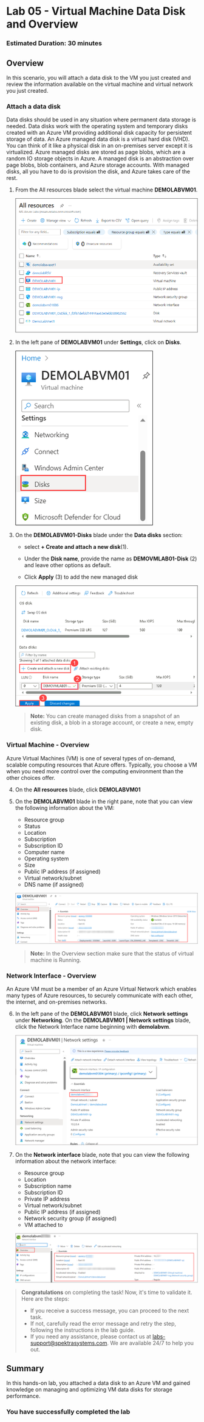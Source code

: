 ﻿# Lab 05 - Virtual Machine Data Disk and Overview

### Estimated Duration: 30 minutes

## Overview

In this scenario, you will attach a data disk to the VM you just created and review the information available on the virtual machine and virtual network you just created. 

### Attach a data disk

Data disks should be used in any situation where permanent data storage is needed. Data disks work with the operating system and temporary disks created with an Azure VM providing additional disk capacity for persistent storage of data. An Azure managed data disk is a virtual hard disk (VHD). You can think of it like a physical disk in an on-premises server except it is virtualized. Azure managed disks are stored as page blobs, which are a random IO storage objects in Azure. A managed disk is an abstraction over page blobs, blob containers, and Azure storage accounts. With managed disks, all you have to do is provision the disk, and Azure takes care of the rest. 

1. From the All resources blade select the virtual machine **DEMOLABVM01**.

    ![All services virtual machine settings](images/Allres.png)

2. In the left pane of **DEMOLABVM01** under **Settings**, click on **Disks**.

   ![All services virtual machine settings](images/VMC-E5-S2.png)

3. On the **DEMOLABVM01-Disks** blade under the **Data disks** section:
 
    - select **+ Create and attach a new disk**(1).

    - Under the **Disk name**, provide the name as <strong><copy>**DEMOVMLAB01-Disk**</copy></strong> (2) and leave other options as default.
    
    - Click **Apply** (3) to add the new managed disk

   ![Attach disk to virtual machine](images/S5-St3.1.png)

    > **Note:** You can create managed disks from a snapshot of an existing disk, a blob in a storage account, or create a new, empty disk.

### Virtual Machine - Overview

Azure Virtual Machines (VM) is one of several types of on-demand, scalable computing resources that Azure offers. Typically, you choose a VM when you need more control over the computing environment than the other choices offer.

4. On the **All resources** blade, click **DEMOLABVM01**

5. On the **DEMOLABVM01** blade in the right pane, note that you can view the following information about the VM:

    - Resource group
    - Status
    - Location
    - Subscription
    - Subscription ID
    - Computer name
    - Operating system
    - Size
    - Public IP address (if assigned)
    - Virtual network/subnet
    - DNS name (if assigned)

    ![Virtual machine Overview](images/VMC-E5-S5.png)
   
    > **Note:** In the Overview section make sure that the status of virtual machine is Running.

### Network Interface - Overview

An Azure VM must be a member of an Azure Virtual Network which enables many types of Azure resources, to securely communicate with each other, the internet, and on-premises networks. 

6. In the left pane of the **DEMOLABVM01** blade, click **Network settings** under **Networking**. On the **DEMOLABVM01 | Network settings** blade, click the Network Interface name beginning with **demolabvm**.

    ![](../instructions/images/lab3-image7.png)

7. On the **Network interface** blade, note that you can view the following information about the network interface:

    - Resource group
    - Location
    - Subscription name
    - Subscription ID
    - Private IP address
    - Virtual network/subnet
    - Public IP address (if assigned)
    - Network security group (if assigned)
    - VM attached to

    ![Network Interface Overview](images/VMC-E5-S7.png)

<validation step="9041be99-07c1-4c7d-bd75-39f3eedf30d4" />

> **Congratulations** on completing the task! Now, it's time to validate it. Here are the steps:
> - If you receive a success message, you can proceed to the next task.
> - If not, carefully read the error message and retry the step, following the instructions in the lab guide. 
> - If you need any assistance, please contact us at labs-support@spektrasystems.com. We are available 24/7 to help you out.
    

## Summary

In this hands-on lab, you attached a data disk to an Azure VM and gained knowledge on managing and optimizing VM data disks for storage performance.

### You have successfully completed the lab
